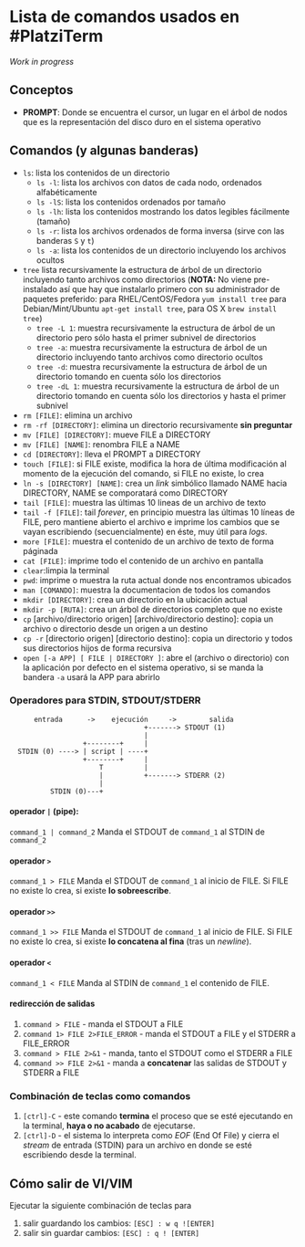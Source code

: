 # Lista de comandos usados en #PlatziTerm

_Work in progress_

## Conceptos
- **PROMPT**: Donde se encuentra el cursor, un lugar en el árbol de nodos que es la representación del disco duro en el sistema operativo

## Comandos (y algunas banderas)

- `ls`: lista los contenidos de un directorio
  - `ls -l`: lista los archivos con datos de cada nodo, ordenados alfabéticamente
  - `ls -lS`: lista los contenidos ordenados por tamaño
  - `ls -lh`: lista los contenidos mostrando los datos legibles fácilmente (tamaño)
  - `ls -r`: lista los archivos ordenados de forma inversa (sirve con las banderas `S` y `t`)
  - `ls -a`: lista los contenidos de un directorio incluyendo los archivos ocultos
- `tree` lista recursivamente la estructura de árbol de un directorio incluyendo tanto archivos como directorios (**NOTA:** No viene pre-instalado así que hay que instalarlo primero con su administrador de paquetes preferido: para RHEL/CentOS/Fedora `yum install tree` para Debian/Mint/Ubuntu `apt-get install tree`, para OS X `brew install tree`)
  - `tree -L 1`: muestra recursivamente la estructura de árbol de un directorio pero sólo hasta el primer subnivel de directorios
  - `tree -a`: muestra recursivamente la estructura de árbol de un directorio incluyendo tanto archivos como directorio ocultos
  - `tree -d`: muestra recursivamente la estructura de árbol de un directorio tomando en cuenta sólo los directorios
  - `tree -dL 1`: muestra recursivamente la estructura de árbol de un directorio tomando en cuenta sólo los directorios y hasta el primer subnivel
- `rm [FILE]`: elimina un archivo
- `rm -rf [DIRECTORY]`: elimina un directorio recursivamente **sin preguntar**
- `mv [FILE] [DIRECTORY]`: mueve FILE a DIRECTORY
- `mv [FILE] [NAME]`: renombra FILE a NAME
- `cd [DIRECTORY]`: lleva el PROMPT a DIRECTORY
- `touch [FILE]`: si FILE existe, modifica la hora de última modificación al momento de la ejecución del comando, si FILE no existe, lo crea
- `ln -s [DIRECTORY] [NAME]`: crea un _link_ simbólico llamado NAME hacia DIRECTORY, NAME se comporatará como DIRECTORY
- `tail [FILE]`: muestra las últimas 10 lineas de un archivo de texto
- `tail -f [FILE]`: tail _forever_, en principio muestra las últimas 10 líneas de FILE, pero mantiene abierto el archivo e imprime los cambios que se vayan escribiendo (secuencialmente) en éste, muy útil para _logs_.
- `more [FILE]`: muestra el contenido de un archivo de texto de forma páginada
- `cat [FILE]`: imprime todo el contenido de un archivo en pantalla
- `clear`:limpia la terminal
- `pwd`: imprime o muestra la ruta actual donde nos encontramos ubicados
- `man [COMANDO]`: muestra la documentacion de todos los comandos
- `mkdir [DIRECTORY]`: crea un directorio en la ubicación actual
- `mkdir -p [RUTA]`: crea un árbol de directorios completo que no existe
- `cp` [archivo/directorio origen] [archivo/directorio destino]: copia un archivo o directorio desde un origen a un destino
- `cp -r` [directorio origen] [directorio destino]: copia un directorio y todos sus directorios hijos de forma recursiva
- `open [-a APP] [ FILE | DIRECTORY ]`: abre el (archivo o directorio) con la aplicación por defecto en el sistema operativo, si se manda la bandera `-a` usará la APP para abrirlo

### Operadores para STDIN, STDOUT/STDERR
`````
      entrada      ->    ejecución     ->        salida
                                 +-------> STDOUT (1)
                                 |
                  +--------+     |
  STDIN (0) ----> | script | ----+
                  +--------+     |
                      T          |
                      |          +-------> STDERR (2)
                      |
          STDIN (0)---+
`````

#### operador `|` (pipe):
`command_1 | command_2`
Manda el STDOUT de `command_1` al STDIN de `command_2`

#### operador `>`
`command_1 > FILE`
Manda el STDOUT de `command_1` al inicio de FILE. Si FILE no existe lo crea, si existe **lo sobreescribe**.

#### operador `>>`
`command_1 >> FILE`
Manda el STDOUT de `command_1` al inicio de FILE. Si FILE no existe lo crea, si existe **lo concatena al fina** (tras un _newline_).

#### operador `<`
`command_1 < FILE`
Manda al STDIN de `command_1` el contenido de FILE.

#### redirección de salidas
1. `command > FILE` - manda el STDOUT a FILE
1. `command 1> FILE 2>FILE_ERROR` - manda el STDOUT a FILE y el STDERR a FILE_ERROR
1. `command > FILE 2>&1` - manda, tanto el STDOUT como el STDERR a FILE
1. `command >> FILE 2>&1` - manda a **concatenar** las salidas de STDOUT y STDERR a FILE

### Combinación de teclas como comandos
1. `[ctrl]-C` - este comando **termina** el proceso que se esté ejecutando en la terminal, **haya o no acabado** de ejecutarse.
2. `[ctrl]-D` - el sistema lo interpreta como _EOF_ (End Of File) y cierra el _stream_ de entrada (STDIN) para un archivo en donde se esté escribiendo desde la terminal.

## Cómo salir de VI/VIM
Ejecutar la siguiente combinación de teclas para 

1. salir guardando los cambios: `[ESC] : w q ![ENTER] `
2. salir sin guardar cambios: `[ESC] : q ! [ENTER]`
